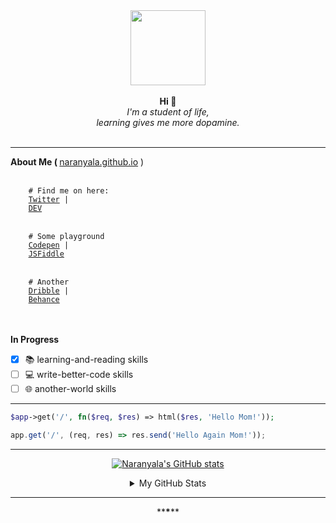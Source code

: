 
<div style="text-align:center;" align="center">
    <img src="https://avatars.githubusercontent.com/u/25216912?s=400&u=7c418155a7e26c2b9f9ce89e3dd5b3b95594f1a3&v=4" width="120" height="120"/>
</div>


<br>
<div align="center">
    <b>Hi &#128075;</b>
    <br>
    <i>I'm a student of life,<br>learning gives me more dopamine.</i>
</div>
<br>

<hr>
<b>About Me ( </b> <a target="_blank" href="http://naranyala.github.io">naranyala.github.io</a> )
<br>

<br>

<code>
    # Find me on here:
    <a target="_blank" href="http://www.twitter.com/gema_naranyala">Twitter</a> | 
    <a target="_blank" href="https://dev.to/fudzermifthakul">DEV</a>
</code>
<br>
<code>
    # Some playground
    <a target="_blank" href="https://codepen.io/naranyala">Codepen</a> | 
    <a target="_blank" href="https://jsfiddle.net/user/naranyala">JSFiddle</a>
</code>
<br>
<code>
    # Another
    <a target="_blank" href="https://dribbble.com/naranyala">Dribble</a> | 
    <a target="_blank" href="https://www.behance.net/fudzermifthak">Behance</a>
</code>

<br>
<br>

<b>In Progress</b>

- [x] :books: learning-and-reading skills
- [ ] :computer: write-better-code skills
- [ ] :globe_with_meridians: another-world skills

<hr>

```php
$app->get('/', fn($req, $res) => html($res, 'Hello Mom!'));
```


```javascript
app.get('/', (req, res) => res.send('Hello Again Mom!'));
```

<blockquote>
</blockquote>
<hr>

<div align="center">

[![Naranyala's GitHub stats](https://github-readme-stats.vercel.app/api/top-langs/?username=naranyala&layout=compact&show_icons=true&hide_border=false&theme=github_light)](https://github.com/anuraghazra/github-readme-stats)

</div>

    
<div align="center">  
<details>
<summary>My GitHub Stats</summary>

[![Naranyala's GitHub stats](https://github-readme-stats.vercel.app/api?username=naranyala&layout=compact&show_icons=true&hide_border=false&theme=github_light)](https://github.com/anuraghazra/github-readme-stats)

</details>
</div>

<hr>
<div align="center">**<b>*</b>**</div>
